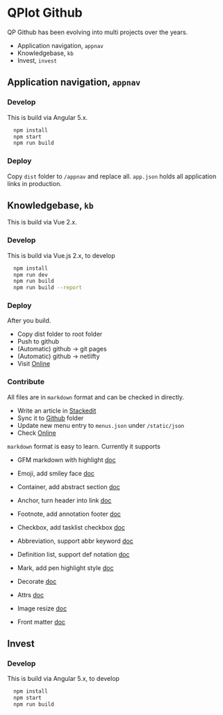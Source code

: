 # QPlot Github

QP Github has been evolving into multi projects over the years.

- Application navigation, `appnav`
- Knowledgebase, `kb`
- Invest, `invest`

## Application navigation, `appnav`

### Develop

This is build via Angular 5.x.

``` bash
  npm install
  npm start
  npm run build
```

### Deploy

Copy `dist` folder to `/appnav` and replace all. `app.json` holds all application links in production.

## Knowledgebase, `kb`

This is build via Vue 2.x.

### Develop

This is build via Vue.js 2.x, to develop

``` bash
  npm install
  npm run dev
  npm run build
  npm run build --report
```

### Deploy

After you build. 

- Copy dist folder to root folder
- Push to github
- (Automatic) github -> git pages
- (Automatic) github -> netlifty
- Visit [Online](https://qplot.com/kb/index.html)

### Contribute

All files are in `markdown` format and can be checked in directly. 

- Write an article in [Stackedit](https://stackedit.io/app) 
- Sync it to [Github](https://github.com/windmaomao/windmaomao.github.io) folder
- Update new menu entry to `menus.json` under `/static/json`
- Check [Online](https://windmaomao.github.io)

`markdown` format is easy to learn. Currently it supports

- GFM markdown with highlight [doc](https://github.com/adam-p/markdown-here/wiki/Markdown-Cheatsheet)
- Emoji, add smiley face [doc](https://gist.github.com/rxaviers/7360908)
- Container, add abstract section [doc](https://github.com/markdown-it/markdown-it-container)
- Anchor, turn header into link [doc](https://github.com/valeriangalliat/markdown-it-anchor)
- Footnote, add annotation footer [doc](https://github.com/markdown-it/markdown-it-footnote)
- Checkbox, add tasklist checkbox [doc](https://github.com/mcecot/markdown-it-checkbox)
- Abbreviation, support abbr keyword [doc](https://github.com/markdown-it/markdown-it-abbr)
- Definition list, support def notation [doc](https://github.com/markdown-it/markdown-it-deflist)
- Mark, add pen highlight style [doc](https://github.com/markdown-it/markdown-it-mark)

- Decorate [doc](https://github.com/rstacruz/markdown-it-decorate)
- Attrs [doc](https://github.com/arve0/markdown-it-attrs)
- Image resize [doc](https://github.com/tatsy/markdown-it-imsize)
- Front matter [doc](https://github.com/craigdmckenna/markdown-it-front-matter)

## Invest

### Develop

This is build via Angular 5.x, to develop

``` bash
  npm install
  npm start
  npm run build
```




